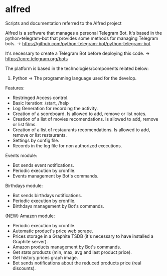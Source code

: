 # alfred
Scripts and documentation referred to the Alfred project

Alfred is a software that manages a personal Telegram Bot. It's based in the python-telegram-bot that provides some methods for managing Telegram bots. -> https://github.com/python-telegram-bot/python-telegram-bot

It's necessary to create a Telegram Bot before deploying this code. -> https://core.telegram.org/bots

The platform is based in the technologies/components related below:

1. Python -> The programming language used for the develop.

Features:
  - Restringed Access control.
  - Basic Iteration: /start, /help
  - Log Generation for recording the activity.
  - Creation of a scoreboard. Is allowed to add, remove or list notes.
  - Creation of a list of movies recomendations. Is allowed to add, remove or list films.
  - Creation of a list of restaurants recomendations. Is allowed to add, remove or list restaurants.
  - Settings by config file.
  - Records in the log file for non authorized executions.

Events module:
  - Bot sends event notifications.
  - Periodic execution by cronfile.
  - Events management by Bot's commands.

Birthdays module:
  - Bot sends birthdays notifications.
  - Periodic execution by cronfile.
  - Birthdays management by Bot's commands.

(NEW) Amazon module:
  - Periodic execution by cronfile.
  - Automatic product's price web scrape.
  - Prices storage in a Graphite TSDB (it's necessary to have installed a Graphite server).
  - Amazon products management by Bot's commands.
  - Get stats products (min, max, avg and last product price).
  - Get history prices graph image.
  - Bot sends notifications about the reduced products price (real discounts).
